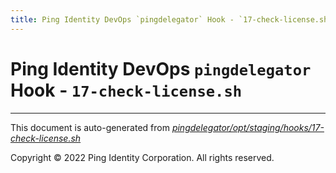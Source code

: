 ```yaml
---
title: Ping Identity DevOps `pingdelegator` Hook - `17-check-license.sh`
---
```


# Ping Identity DevOps `pingdelegator` Hook - `17-check-license.sh`

---
This document is auto-generated from _[pingdelegator/opt/staging/hooks/17-check-license.sh](https://github.com/pingidentity/pingidentity-docker-builds/blob/master/pingdelegator/opt/staging/hooks/17-check-license.sh)_

Copyright © 2022 Ping Identity Corporation. All rights reserved.
